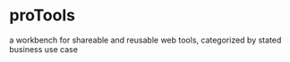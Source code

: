 # proTools
a workbench for shareable and reusable web tools, categorized by stated business use case 
